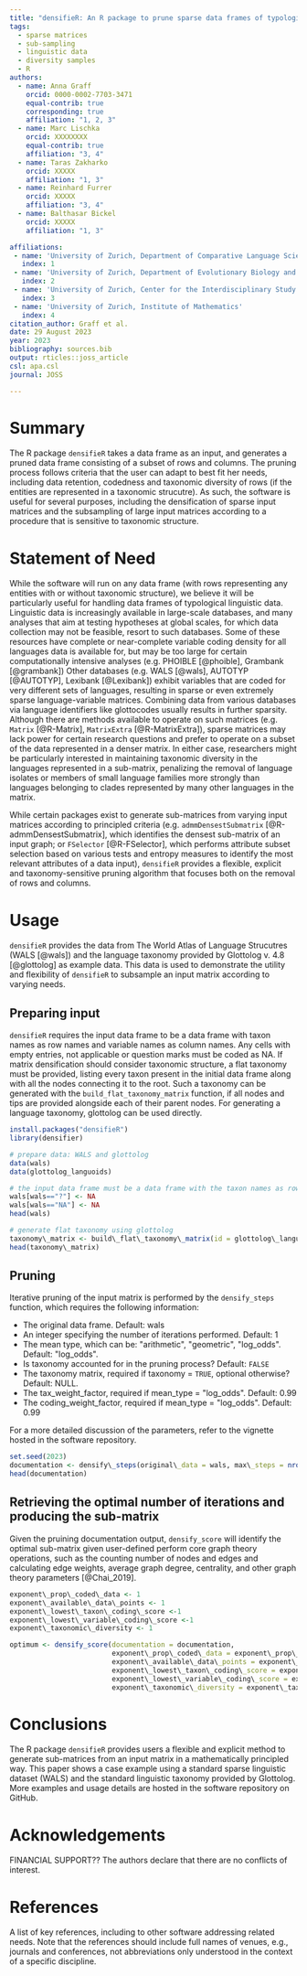 ```yaml
---
title: "densifieR: An R package to prune sparse data frames of typological linguistic data"
tags:
  - sparse matrices
  - sub-sampling
  - linguistic data
  - diversity samples
  - R
authors:
  - name: Anna Graff
    orcid: 0000-0002-7703-3471
    equal-contrib: true
    corresponding: true 
    affiliation: "1, 2, 3"
  - name: Marc Lischka
    orcid: XXXXXXXX
    equal-contrib: true
    affiliation: "3, 4"
  - name: Taras Zakharko
    orcid: XXXXX
    affiliation: "1, 3"
  - name: Reinhard Furrer
    orcid: XXXXX
    affiliation: "3, 4"
  - name: Balthasar Bickel
    orcid: XXXXX
    affiliation: "1, 3"

affiliations:
 - name: 'University of Zurich, Department of Comparative Language Science'
   index: 1
 - name: 'University of Zurich, Department of Evolutionary Biology and Environmental Studies'
   index: 2
 - name: 'University of Zurich, Center for the Interdisciplinary Study of Language Evolution'
   index: 3
 - name: 'University of Zurich, Institute of Mathematics'
   index: 4
citation_author: Graff et al.
date: 29 August 2023
year: 2023
bibliography: sources.bib
output: rticles::joss_article
csl: apa.csl
journal: JOSS

---
```


# Summary

The R package ``densifieR`` takes a data frame as an input, and generates a pruned data frame consisting of a subset of rows and columns. The pruning process follows criteria that the user can adapt to best fit her needs, including data retention, codedness and taxonomic diversity of rows (if the entities are represented in a taxonomic strucutre). As such, the software is useful for several purposes, including the densification of sparse input matrices and the subsampling of large input matrices according to a procedure that is sensitive to taxonomic structure.

# Statement of Need

While the software will run on any data frame (with rows representing any entities with or without taxonomic structure), we believe it will be particularly useful for handling data frames of typological linguistic data. Linguistic data is increasingly available in large-scale databases, and many analyses that aim at testing hypotheses at global scales, for which data collection may not be feasible, resort to such databases. Some of these resources have complete or near-complete variable coding density for all languages data is available for, but may be too large for certain computationally intensive analyses (e.g. PHOIBLE [@phoible], Grambank [@grambank]) Other databases (e.g. WALS [@wals], AUTOTYP [@AUTOTYP], Lexibank [@Lexibank]) exhibit variables that are coded for very different sets of languages, resulting in sparse or even extremely sparse language-variable matrices. Combining data from various databases via language identifiers like glottocodes usually results in further sparsity. Although there are methods available to operate on such matrices (e.g. ``Matrix`` [@R-Matrix], ``MatrixExtra`` [@R-MatrixExtra]), sparse matrices may lack power for certain research questions and prefer to operate on a subset of the data represented in a denser matrix. In either case, researchers might be particularly interested in maintaining taxonomic diversity in the languages represented in a sub-matrix, penalizing the removal of language isolates or members of small language families more strongly than languages belonging to clades represented by many other languages in the matrix.

While certain packages exist to generate sub-matrices from varying input matrices according to principled criteria (e.g. ``admmDensestSubmatrix`` [@R-admmDensestSubmatrix], which identifies the densest sub-matrix of an input graph; or ``FSelector`` [@R-FSelector], which performs attribute subset selection based on various tests and entropy measures to identify the most relevant attributes of a data input), ``densifieR`` provides a flexible, explicit and taxonomy-sensitive pruning algorithm that focuses both on the removal of rows and columns.

# Usage

``densifieR`` provides the data from The World Atlas of Language Strucutres (WALS [@wals]) and the language taxonomy provided by Glottolog v. 4.8 [@glottolog] as example data. This data is used to demonstrate the utility and flexibility of ``densifieR`` to subsample an input matrix according to varying needs.

## Preparing input

``densifieR`` requires the input data frame to be a data frame with taxon names as row names and variable names as column names. Any cells with empty entries, not applicable or question marks must be coded as NA. If matrix densification should consider taxonomic structure, a flat taxonomy must be provided, listing every taxon present in the initial data frame along with all the nodes connecting it to the root. Such a taxonomy can be generated with the `build_flat_taxonomy_matrix` function, if all nodes and tips are provided alongside each of their parent nodes. For generating a language taxonomy, glottolog can be used directly.

```r
install.packages("densifieR")
library(densifier)

# prepare data: WALS and glottolog
data(wals)
data(glottolog_languoids)

# the input data frame must be a data frame with the taxon names as row names and variable names as column names; any question marks, empty entries, "NA"s must be coded as NAs
wals[wals=="?"] <- NA
wals[wals=="NA"] <- NA
head(wals)

# generate flat taxonomy using glottolog
taxonomy\_matrix <- build\_flat\_taxonomy\_matrix(id = glottolog\_languoids$id, parent\_id = glottolog\_languoids$parent\_id)
head(taxonomy\_matrix)
```
## Pruning
Iterative pruning of the input matrix is performed by the `densify_steps` function, which requires the following information:

  *	The original data frame. Default: wals
  *	An integer specifying the number of iterations performed. Default: 1
  *	The mean type, which can be: "arithmetic", "geometric", "log\_odds". Default: "log\_odds".
  *	Is taxonomy accounted for in the pruning process? Default: `FALSE`
  *	The taxonomy matrix, required if taxonomy = `TRUE`, optional otherwise? Default: NULL.
  *	The tax\_weight\_factor, required if mean\_type = "log_odds". Default: 0.99
  *	The coding\_weight\_factor, required if mean\_type = "log_odds". Default: 0.99

For a more detailed discussion of the parameters, refer to the vignette hosted in the software repository.

```r
set.seed(2023)
documentation <- densify\_steps(original\_data = wals, max\_steps = nrow(wals)+ncol(wals), mean\_type = "log\_odds", taxonomy = TRUE, taxonomy\_matrix = taxonomy\_matrix, tax\_weight\_factor = 0.99, coding\_weight\_factor = 0.99)
head(documentation)
```

## Retrieving the optimal number of iterations and producing the sub-matrix
Given the pruining documentation output, `densify_score` will identify the optimal sub-matrix given user-defined perform core graph theory operations, such as the counting number of nodes and edges and calculating edge weights, average graph degree, centrality, and other graph theory parameters [@Chai_2019].

```r
exponent\_prop\_coded\_data <- 1
exponent\_available\_data\_points <- 1
exponent\_lowest\_taxon\_coding\_score <-1
exponent\_lowest\_variable\_coding\_score <-1
exponent\_taxonomic\_diversity <- 1

optimum <- densify_score(documentation = documentation, 
                         exponent\_prop\_coded\_data = exponent\_prop\_coded\_data, 
                         exponent\_available\_data\_points = exponent\_available\_data\_points, 
                         exponent\_lowest\_taxon\_coding\_score = exponent\_lowest\_taxon\_coding\_score,
                         exponent\_lowest\_variable\_coding\_score = exponent\_lowest\_variable\_coding\_score,
                         exponent\_taxonomic\_diversity = exponent\_taxonomic\_diversity)

```

# Conclusions
The R package ``densifieR`` provides users a flexible and explicit method to generate sub-matrices from an input matrix in a mathematically principled way. This paper shows a case example using a standard sparse linguistic dataset (WALS) and the standard linguistic taxonomy provided by Glottolog. More examples and usage details are hosted in the software repository on GitHub.

# Acknowledgements
FINANCIAL SUPPORT??
The authors declare that there are no conflicts of interest.

# References
A list of key references, including to other software addressing related needs. Note that the references should include full names of venues, e.g., journals and conferences, not abbreviations only understood in the context of a specific discipline.

